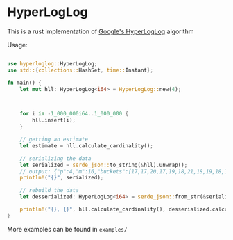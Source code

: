 # HyperLogLog

This is a rust implementation of [Google's HyperLogLog](https://static.googleusercontent.com/media/research.google.com/en//pubs/archive/40671.pdf) algorithm

Usage:

```rust

use hyperloglog::HyperLogLog;
use std::{collections::HashSet, time::Instant};

fn main() {
    let mut hll: HyperLogLog<i64> = HyperLogLog::new(4);



    for i in -1_000_000i64..1_000_000 {
        hll.insert(i);
    }

    // getting an estimate    
    let estimate = hll.calculate_cardinality();

    // serializing the data
    let serialized = serde_json::to_string(&hll).unwrap();
    // output: {"p":4,"m":16,"buckets":[17,17,20,17,19,18,21,18,19,18,18,17,17,19,17,17],"fingerprint":17010847314131961531}
    println!("{}", serialized);

    // rebuild the data
    let desserialized: HyperLogLog<i64> = serde_json::from_str(&serialized).unwrap();

    println!("{}, {}", hll.calculate_cardinality(), desserialized.calculate_cardinality());
}

```

More examples can be found in `examples/`
